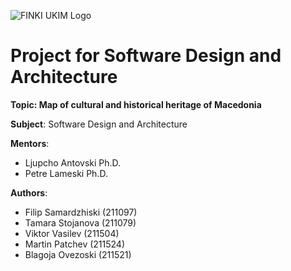 ![FINKI UKIM Logo](http://ilt.finki.ukim.mk/wp-content/uploads/2016/10/Logo_FINKI_UKIM_EN.jpg)

# Project for Software Design and Architecture

**Topic: Map of cultural and historical heritage of Macedonia**

**Subject**: Software Design and Architecture

**Mentors**: 
- Ljupcho Antovski Ph.D.
- Petre Lameski Ph.D.

**Authors**:
- Filip Samardzhiski (211097)
- Tamara Stojanova (211079)
- Viktor Vasilev (211504)
- Martin Patchev (211524)
- Blagoja Ovezoski (211521)
